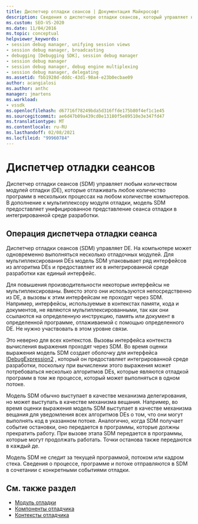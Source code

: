```yaml
---
title: Диспетчер отладки сеансов | Документация Майкрософт
description: Сведения о диспетчере отладки сеансов, который управляет несколькими программами отладки модулей отладки в нескольких процессах на любом количестве компьютеров.
ms.custom: SEO-VS-2020
ms.date: 11/04/2016
ms.topic: conceptual
helpviewer_keywords:
- session debug manager, unifying session views
- session debug manager, broadcasting
- debugging [Debugging SDK], session debug manager
- session debug manager
- session debug manager, debug engine multiplexing
- session debug manager, delegating
ms.assetid: fbb1928d-dddc-43d1-98a4-e23b0ecbae09
author: acangialosi
ms.author: anthc
manager: jmartens
ms.workload:
- vssdk
ms.openlocfilehash: d67716f78249bda5d316ffde175b80f4ef1c1e45
ms.sourcegitcommit: ae6d47b09a439cd0e13180f5e89510e3e347fd47
ms.translationtype: MT
ms.contentlocale: ru-RU
ms.lasthandoff: 02/08/2021
ms.locfileid: "99960784"
---
```

# <a name="session-debug-manager"></a>Диспетчер отладки сеансов
Диспетчер отладки сеансов (SDM) управляет любым количеством модулей отладки (DE), которые отлаживать любое количество программ в нескольких процессах на любом количестве компьютеров. В дополнение к мультиплексору модуля отладки, модель SDM предоставляет унифицированное представление сеанса отладки в интегрированной среде разработки.

## <a name="session-debug-manager-operation"></a>Операция диспетчера отладки сеанса
 Диспетчер отладки сеансов (SDM) управляет DE. На компьютере может одновременно выполняться несколько отладочных модулей. Для мультиплексирования DEs модель SDM упаковывает ряд интерфейсов из алгоритма DEs и предоставляет их в интегрированной среде разработки как единый интерфейс.

 Для повышения производительности некоторые интерфейсы не мультиплексированы. Вместо этого они используются непосредственно из DE, а вызовы к этим интерфейсам не проходят через SDM. Например, интерфейсы, используемые в контекстах памяти, кода и документов, не являются мультиплексированными, так как они ссылаются на определенную инструкцию, память или документ в определенной программе, отлаживаемой с помощью определенного DE. Не нужно участвовать в этом уровне связи.

 Это неверно для всех контекстов. Вызовы интерфейса контекста вычисления выражения проходят через SDM. Во время оценки выражения модель SDM создает оболочку для интерфейса [IDebugExpression2](../../extensibility/debugger/reference/idebugexpression2.md) , который он предоставляет интегрированной среде разработки, поскольку при вычислении этого выражения может потребоваться несколько алгоритмов DEs, которые являются отладкой программ в том же процессе, который может выполняться в одном потоке.

 Модель SDM обычно выступает в качестве механизма делегирования, но может выступать в качестве механизма вещания. Например, во время оценки выражения модель SDM выступает в качестве механизма вещания для уведомления всех алгоритмов DEs о том, что они могут выполнять код в указанном потоке. Аналогично, когда SDM получает событие остановки, оно передается в программы, которые должны прекратить работу. При вызове этапа SDM передается в программы, которые могут продолжать работать. Точки останова также передаются в каждый де.

 Модель SDM не следит за текущей программой, потоком или кадром стека. Сведения о процессе, программе и потоке отправляются в SDM в сочетании с конкретными событиями отладки.

## <a name="see-also"></a>См. также раздел
- [Модуль отладки](../../extensibility/debugger/debug-engine.md)
- [Компоненты отладчика](../../extensibility/debugger/debugger-components.md)
- [Контексты отладчика](../../extensibility/debugger/debugger-contexts.md)
